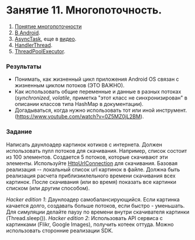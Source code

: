 ﻿# Занятие 11. Многопоточность.

1. [Понятие многопоточности](https://habrahabr.ru/post/164487/)
2. [В Android](https://github.com/codepath/android_guides/wiki/Managing-Threads-and-Custom-Services#understanding-the-main-thread).
3. [AsyncTask](https://github.com/codepath/android_guides/wiki/Managing-Threads-and-Custom-Services#using-an-asynctask), еще в [видео](https://www.youtube.com/watch?v=jtlRNNhane0).
4. [HandlerThread](https://github.com/codepath/android_guides/wiki/Managing-Threads-and-Custom-Services#using-a-handlerthread).
5. [ThreadPoolExecutor](https://github.com/codepath/android_guides/wiki/Managing-Threads-and-Custom-Services#using-a-threadpoolexecutor).

### Результаты
* Понимать, как жизненный цикл приложения Android OS связан с жизненным циклом потоков (ЭТО ВАЖНО).
* Как использовать общие переменные и данные в разных потоках (*synchronized*, *volatile*, приметка "этот класс не синхронизирован" в описании классов типа HashMap в документации).
* Догадываться, когда нужно использовать тот или иной инструмент. (https://www.youtube.com/watch?v=0Z5MZ0jL2BM).

### Задание
Написать даунлоадер картинок котиков с интернета. Должен использовать пулл потоков для скачивания.
Например, список состоит из 100 элементов. Создается 5 потоков, которые скачивают эти элементы.
Используйте [HttpUrlConnection](http://developer.android.com/reference/java/net/HttpURLConnection.html) для скачивания. 
Базовая реализация -- локальный список url картинок в файле.
Должна быть реализация расчета приблизиилельного времени скачивания всех картинок.
После скачивания (или во время) показать все картинки списком (или другим способом).

*Hacker edition 1*: Даунлоадер самобалансирующийся. Если картинка качается долго, создавать больше потоков, если быстро - уменьшать. Для симуляции делайте паузу по времени внутри скачивателя картинки (Thread.sleep()).
*Hacker edition 2*: Использовать API сервиса с картинками (Flikr, Google Images), получить котеек оттуда. Можно использовать сторонние реализации SDK.
